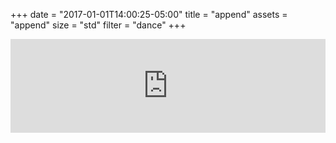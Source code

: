 +++
date = "2017-01-01T14:00:25-05:00"
title = "append"
assets = "append"
size = "std"
filter = "dance"
+++

<div class="videoWrapper">
<iframe src="https://player.vimeo.com/video/173984674" width="100%" frameborder="0" webkitallowfullscreen mozallowfullscreen allowfullscreen></iframe>
</div>
